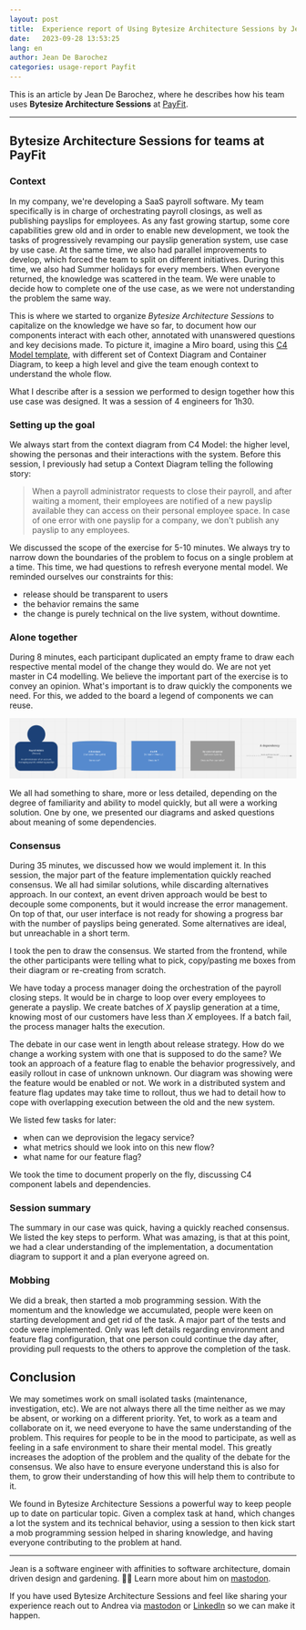 ```yaml
---
layout: post
title:  Experience report of Using Bytesize Architecture Sessions by Jean De Barochez at Payfit
date:   2023-09-28 13:53:25
lang: en
author: Jean De Barochez
categories: usage-report Payfit
---
```


This is an article by Jean De Barochez, where he describes how his team uses **Bytesize Architecture Sessions** at [PayFit](https://payfit.com/).

---

## Bytesize Architecture Sessions for teams at PayFit

### Context

In my company, we're developing a SaaS payroll software. My team specifically is in charge of orchestrating payroll closings, as well as publishing payslips for employees. As any fast growing startup, some core capabilities grew old and in order to enable new development, we took the tasks of progressively revamping our payslip generation system, use case by use case. At the same time, we also had parallel improvements to develop, which forced the team to split on different initiatives. During this time, we also had Summer holidays for every members. When everyone returned, the knowledge was scattered in the team. We were unable to decide how to complete one of the use case, as we were not understanding the problem the same way.

This is where we started to organize *Bytesize Architecture Sessions* to capitalize on the knowledge we have so far, to document how our components interact with each other, annotated with unanswered questions and key decisions made. To picture it, imagine a Miro board, using this [C4 Model template](https://miro.com/miroverse/c4-model-getting-started-workshop/), with different set of Context Diagram and Container Diagram, to keep a high level and give the team enough context to understand the whole flow.

What I describe after is a session we performed to design together how this use case was designed. It was a session of 4 engineers for 1h30.

### Setting up the goal

We always start from the context diagram from C4 Model: the higher level, showing the personas and their interactions with the system. Before this session, I previously had setup a Context Diagram telling the following story:

> When a payroll administrator requests to close their payroll, and after waiting a moment, their employees are notified of a new payslip available they can access on their personal employee space. In case of one error with one payslip for a company, we don't publish any payslip to any employees.

We discussed the scope of the exercise for 5-10 minutes. We always try to narrow down the boundaries of the problem to focus on a single problem at a time. This time, we had questions to refresh everyone mental model. We reminded ourselves our constraints for this:

- release should be transparent to users
- the behavior remains the same
- the change is purely technical on the live system, without downtime.

### Alone together

During 8 minutes, each participant duplicated an empty frame to draw each respective mental model of the change they would do. We are not yet master in C4 modelling. We believe the important part of the exercise is to convey an opinion. What's important is to draw quickly the components we need. For this, we added to the board a legend of components we can reuse.

![A Miro legend of C4 Model Container level with shapes for personas, databases, APIs, external systems and container dependencies](/images/jdb-article3.alone-together-legend.png)

We all had something to share, more or less detailed, depending on the degree of familiarity and ability to model quickly, but all were a working solution. One by one, we presented our diagrams and asked questions about meaning of some dependencies.

### Consensus

During 35 minutes, we discussed how we would implement it. In this session, the major part of the feature implementation quickly reached consensus. We all had similar solutions, while discarding alternatives approach. In our context, an event driven approach would be best to decouple some components, but it would increase the error management. On top of that, our user interface is not ready for showing a progress bar with the number of payslips being generated. Some alternatives are ideal, but unreachable in a short term.

I took the pen to draw the consensus. We started from the frontend, while the other participants were telling what to pick, copy/pasting me boxes from their diagram or re-creating from scratch.

We have today a process manager doing the orchestration of the payroll closing steps. It would be in charge to loop over every employees to generate a payslip. We create batches of _X_ payslip generation at a time, knowing most of our customers have less than _X_ employees. If a batch fail, the process manager halts the execution.

The debate in our case went in length about release strategy. How do we change a working system with one that is supposed to do the same? We took an approach of a feature flag to enable the behavior progressively, and easily rollout in case of unknown unknown. Our diagram was showing were the feature would be enabled or not. We work in a distributed system and feature flag updates may take time to rollout, thus we had to detail how to cope with overlapping execution between the old and the new system.

We listed few tasks for later:

- when can we deprovision the legacy service?
- what metrics should we look into on this new flow?
- what name for our feature flag?

We took the time to document properly on the fly, discussing C4 component labels and dependencies.

### Session summary

The summary in our case was quick, having a quickly reached consensus. We listed the key steps to perform. What was amazing, is that at this point, we had a clear understanding of the implementation, a documentation diagram to support it and a plan everyone agreed on.

### Mobbing

We did a break, then started a mob programming session. With the momentum and the knowledge we accumulated, people were keen on starting development and get rid of the task. A major part of the tests and code were implemented. Only was left details regarding environment and feature flag configuration, that one person could continue the day after, providing pull requests to the others to approve the completion of the task.

## Conclusion

We may sometimes work on small isolated tasks (maintenance, investigation, etc). We are not always there all the time neither as we may be absent, or working on a different priority. Yet, to work as a team and collaborate on it, we need everyone to have the same understanding of the problem. This requires for people to be in the mood to participate, as well as feeling in a safe environment to share their mental model. This greatly increases the adoption of the problem and the quality of the debate for the consensus. We also have to ensure everyone understand this is also for them, to grow their understanding of how this will help them to contribute to it.

We found in Bytesize Architecture Sessions a powerful way to keep people up to date on particular topic. Given a complex task at hand, which changes a lot the system and its technical behavior, using a session to then kick start a mob programming session helped in sharing knowledge, and having everyone contributing to the problem at hand.


--- 

Jean is a software engineer with affinities to software architecture, domain driven design and gardening. 🧑‍🌾
Learn more about him on [mastodon](https://mastodon.social/@jdebarochez).

If you have used Bytesize Architecture Sessions and feel like sharing your experience reach out to Andrea via [mastodon](https://types.pl/@roundcrisis/) or [LinkedIn](https://www.linkedin.com/in/magnorsky/) so we can make it happen.